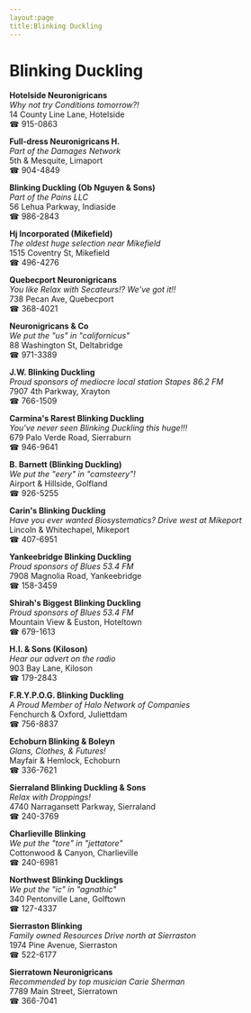 ```yaml
---
layout:page
title:Blinking Duckling
---
```

# Blinking Duckling

**Hotelside Neuronigricans**  
_Why not try Conditions tomorrow?!_  
14 County Line Lane, Hotelside  
☎ 915-0863



**Full-dress Neuronigricans H.**  
_Part of the Damages Network_  
5th & Mesquite, Limaport  
☎ 904-4849



**Blinking Duckling (Ob Nguyen & Sons)**  
_Part of the Pains LLC_  
56 Lehua Parkway, Indiaside  
☎ 986-2843



**Hj Incorporated (Mikefield)**  
_The oldest huge selection near Mikefield_  
1515 Coventry St, Mikefield  
☎ 496-4276



**Quebecport Neuronigricans**  
_You like Relax with Secateurs!? We've got it!!_  
738 Pecan Ave, Quebecport  
☎ 368-4021



**Neuronigricans & Co**  
_We put the "us" in "californicus"_  
88 Washington St, Deltabridge  
☎ 971-3389



**J.W. Blinking Duckling**  
_Proud sponsors of mediocre local station Stapes 86.2 FM_  
7907 4th Parkway, Xrayton  
☎ 766-1509



**Carmina's Rarest Blinking Duckling**  
_You've never seen Blinking Duckling this huge!!!_  
679 Palo Verde Road, Sierraburn  
☎ 946-9641



**B. Barnett (Blinking Duckling)**  
_We put the "eery" in "camsteery"!_  
Airport & Hillside, Golfland  
☎ 926-5255



**Carin's Blinking Duckling**  
_Have you ever wanted Biosystematics? 
Drive west at Mikeport_  
Lincoln & Whitechapel, Mikeport  
☎ 407-6951



**Yankeebridge Blinking Duckling**  
_Proud sponsors of Blues 53.4 FM_  
7908 Magnolia Road, Yankeebridge  
☎ 158-3459



**Shirah's Biggest Blinking Duckling**  
_Proud sponsors of Blues 53.4 FM_  
Mountain View & Euston, Hoteltown  
☎ 679-1613



**H.I. & Sons (Kiloson)**  
_Hear our advert on the radio_  
903 Bay Lane, Kiloson  
☎ 179-2843



**F.R.Y.P.O.G. Blinking Duckling**  
_A Proud Member of Halo Network of Companies_  
Fenchurch & Oxford, Juliettdam  
☎ 756-8837



**Echoburn Blinking & Boleyn**  
_Glans, Clothes, & Futures!_  
Mayfair & Hemlock, Echoburn  
☎ 336-7621



**Sierraland Blinking Duckling & Sons**  
_Relax with Droppings!_  
4740 Narragansett Parkway, Sierraland  
☎ 240-3769



**Charlieville Blinking**  
_We put the "tore" in "jettatore"_  
Cottonwood & Canyon, Charlieville  
☎ 240-6981



**Northwest Blinking Ducklings**  
_We put the "ic" in "agnathic"_  
340 Pentonville Lane, Golftown  
☎ 127-4337



**Sierraston Blinking**  
_Family owned Resources 
Drive north at Sierraston_  
1974 Pine Avenue, Sierraston  
☎ 522-6177



**Sierratown Neuronigricans**  
_Recommended by top musician Carie Sherman_  
7789 Main Street, Sierratown  
☎ 366-7041



